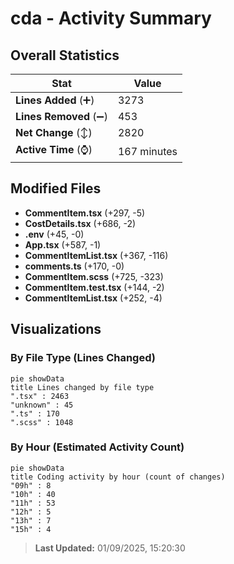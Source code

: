 # cda - Activity Summary 

## Overall Statistics

| Stat                   | Value                                                             |
| ---------------------- | ----------------------------------------------------------------- |
| **Lines Added** (➕)   | 3273                                          |
| **Lines Removed** (➖) | 453                                        |
| **Net Change** (↕)    | 2820                |
| **Active Time** (⌚)   | 167 minutes |


## Modified Files
- **CommentItem.tsx** (+297, -5)
- **CostDetails.tsx** (+686, -2)
- **.env** (+45, -0)
- **App.tsx** (+587, -1)
- **CommentItemList.tsx** (+367, -116)
- **comments.ts** (+170, -0)
- **CommentItem.scss** (+725, -323)
- **CommentItem.test.tsx** (+144, -2)
- **CommentItemList.tsx** (+252, -4)

## Visualizations

### By File Type (Lines Changed)

```mermaid
pie showData
title Lines changed by file type
".tsx" : 2463
"unknown" : 45
".ts" : 170
".scss" : 1048
```

### By Hour (Estimated Activity Count)

```mermaid
pie showData
title Coding activity by hour (count of changes)
"09h" : 8
"10h" : 40
"11h" : 53
"12h" : 5
"13h" : 7
"15h" : 4
```


> **Last Updated:** 01/09/2025, 15:20:30